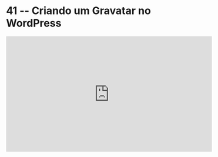 # 41 -- Criando um Gravatar no WordPress

<iframe 
        width="560" 
        height="315" 
        src="https://www.youtube.com/embed/XXzs6WoOwbU" 
        title="YouTube video player" 
        frameborder="0" 
        allow="accelerometer; autoplay; clipboard-write; encrypted-media; gyroscope; picture-in-picture" 
        allowfullscreen
        >
</iframe>

